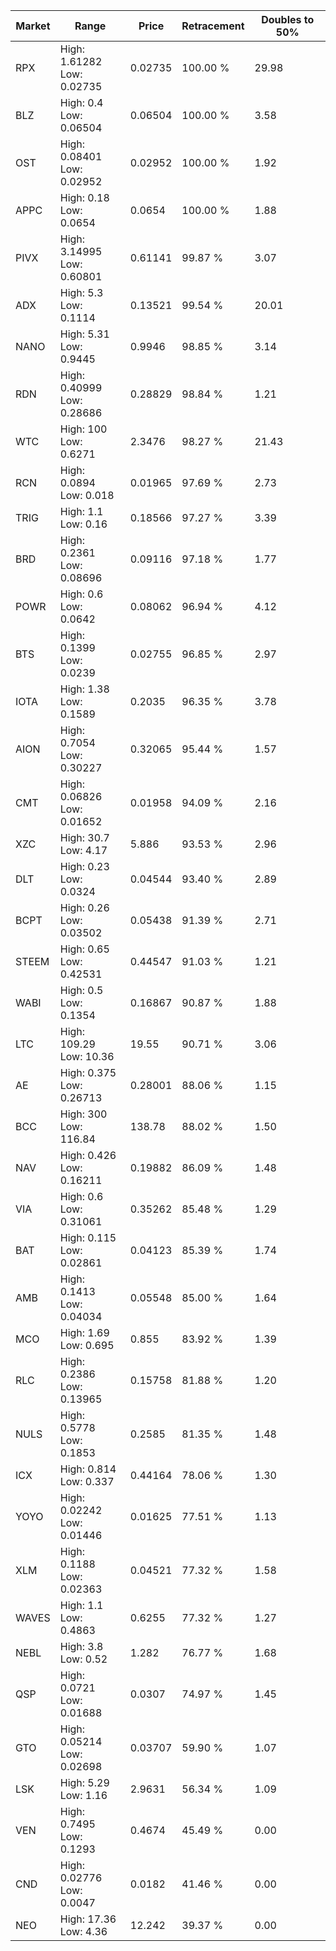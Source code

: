 | Market | Range | Price| Retracement | Doubles to 50% |
| --- | --- | --- | --- | --- |
| RPX | High: 1.61282<br />Low: 0.02735 | 0.02735 | 100.00 % | 29.98 |
| BLZ | High: 0.4<br />Low: 0.06504 | 0.06504 | 100.00 % | 3.58 |
| OST | High: 0.08401<br />Low: 0.02952 | 0.02952 | 100.00 % | 1.92 |
| APPC | High: 0.18<br />Low: 0.0654 | 0.0654 | 100.00 % | 1.88 |
| PIVX | High: 3.14995<br />Low: 0.60801 | 0.61141 | 99.87 % | 3.07 |
| ADX | High: 5.3<br />Low: 0.1114 | 0.13521 | 99.54 % | 20.01 |
| NANO | High: 5.31<br />Low: 0.9445 | 0.9946 | 98.85 % | 3.14 |
| RDN | High: 0.40999<br />Low: 0.28686 | 0.28829 | 98.84 % | 1.21 |
| WTC | High: 100<br />Low: 0.6271 | 2.3476 | 98.27 % | 21.43 |
| RCN | High: 0.0894<br />Low: 0.018 | 0.01965 | 97.69 % | 2.73 |
| TRIG | High: 1.1<br />Low: 0.16 | 0.18566 | 97.27 % | 3.39 |
| BRD | High: 0.2361<br />Low: 0.08696 | 0.09116 | 97.18 % | 1.77 |
| POWR | High: 0.6<br />Low: 0.0642 | 0.08062 | 96.94 % | 4.12 |
| BTS | High: 0.1399<br />Low: 0.0239 | 0.02755 | 96.85 % | 2.97 |
| IOTA | High: 1.38<br />Low: 0.1589 | 0.2035 | 96.35 % | 3.78 |
| AION | High: 0.7054<br />Low: 0.30227 | 0.32065 | 95.44 % | 1.57 |
| CMT | High: 0.06826<br />Low: 0.01652 | 0.01958 | 94.09 % | 2.16 |
| XZC | High: 30.7<br />Low: 4.17 | 5.886 | 93.53 % | 2.96 |
| DLT | High: 0.23<br />Low: 0.0324 | 0.04544 | 93.40 % | 2.89 |
| BCPT | High: 0.26<br />Low: 0.03502 | 0.05438 | 91.39 % | 2.71 |
| STEEM | High: 0.65<br />Low: 0.42531 | 0.44547 | 91.03 % | 1.21 |
| WABI | High: 0.5<br />Low: 0.1354 | 0.16867 | 90.87 % | 1.88 |
| LTC | High: 109.29<br />Low: 10.36 | 19.55 | 90.71 % | 3.06 |
| AE | High: 0.375<br />Low: 0.26713 | 0.28001 | 88.06 % | 1.15 |
| BCC | High: 300<br />Low: 116.84 | 138.78 | 88.02 % | 1.50 |
| NAV | High: 0.426<br />Low: 0.16211 | 0.19882 | 86.09 % | 1.48 |
| VIA | High: 0.6<br />Low: 0.31061 | 0.35262 | 85.48 % | 1.29 |
| BAT | High: 0.115<br />Low: 0.02861 | 0.04123 | 85.39 % | 1.74 |
| AMB | High: 0.1413<br />Low: 0.04034 | 0.05548 | 85.00 % | 1.64 |
| MCO | High: 1.69<br />Low: 0.695 | 0.855 | 83.92 % | 1.39 |
| RLC | High: 0.2386<br />Low: 0.13965 | 0.15758 | 81.88 % | 1.20 |
| NULS | High: 0.5778<br />Low: 0.1853 | 0.2585 | 81.35 % | 1.48 |
| ICX | High: 0.814<br />Low: 0.337 | 0.44164 | 78.06 % | 1.30 |
| YOYO | High: 0.02242<br />Low: 0.01446 | 0.01625 | 77.51 % | 1.13 |
| XLM | High: 0.1188<br />Low: 0.02363 | 0.04521 | 77.32 % | 1.58 |
| WAVES | High: 1.1<br />Low: 0.4863 | 0.6255 | 77.32 % | 1.27 |
| NEBL | High: 3.8<br />Low: 0.52 | 1.282 | 76.77 % | 1.68 |
| QSP | High: 0.0721<br />Low: 0.01688 | 0.0307 | 74.97 % | 1.45 |
| GTO | High: 0.05214<br />Low: 0.02698 | 0.03707 | 59.90 % | 1.07 |
| LSK | High: 5.29<br />Low: 1.16 | 2.9631 | 56.34 % | 1.09 |
| VEN | High: 0.7495<br />Low: 0.1293 | 0.4674 | 45.49 % | 0.00 |
| CND | High: 0.02776<br />Low: 0.0047 | 0.0182 | 41.46 % | 0.00 |
| NEO | High: 17.36<br />Low: 4.36 | 12.242 | 39.37 % | 0.00 |
